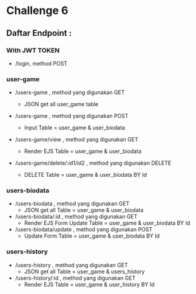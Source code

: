 # Challenge 6

## Daftar Endpoint :

### With JWT TOKEN

- /login, method POST

### user-game

- /users-game , method yang digunakan GET

  - JSON get all user_game table

- /users-game , method yang digunakan POST

  - Input Table = user_game & user_biodata

- /users-game/view , method yang digunakan GET

  - Render EJS Table = user_game & user_biodata

- /users-game/delete/:id1/id2 , method yang digunakan DELETE
  - DELETE Table = user_game & user_biodata BY Id

### users-biodata

- /users-biodata , method yang digunakan GET
  - JSON get all Table = user_game & user_biodata
- /users-biodata/:id , method yang digunakan GET
  - Render EJS Form Update Table = user_game & user_biodata BY Id
- /users-biodata/update , method yang digunakan POST
  - Update Form Table = user_game & user_biodata BY Id

### users-history

- /users-history , method yang digunakan GET
  - JSON get all Table = user_game & users_history
- /users-history/:id , method yang digunakan GET
  - Render EJS Table = user_game & user_history BY Id
